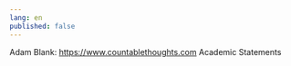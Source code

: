 ```yaml
---
lang: en
published: false
---
```


Adam Blank:
https://www.countablethoughts.com
Academic Statements
